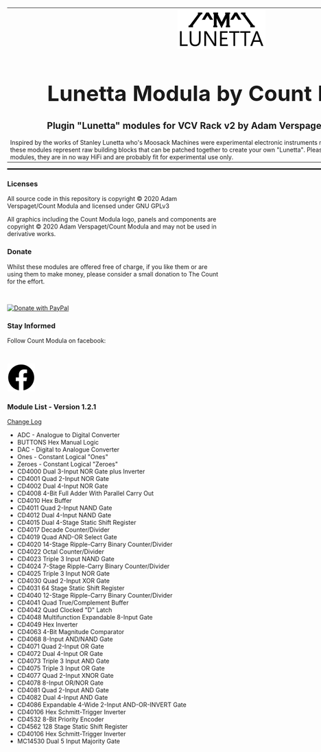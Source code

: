 <table style="width:1000px; border: 0px solid black;">
<tr style="border: 0px solid black;">
<td style="border: 0px solid black;">
<center>
<img src="./img/CountModulaLunettaLogo.png" alt="Count Modula">
<h1 style="border-bottom: 0px;font-size:50px;">Lunetta Modula by Count Modula</h1>
<h2 style="border-bottom: 0px;">Plugin "Lunetta" modules for VCV Rack v2 by Adam Verspaget (Count Modula)</h2>
</center>
Inspired by the works of Stanley Lunetta who's Moosack Machines were experimental electronic instruments made from digital integrated circuits, these modules represent raw building blocks that can be patched together to create your own "Lunetta". 
Please note these are NOT normal synth modules, they are in no way HiFi and are probably fit for experimental use only.
</td>
</tr>
</table>
<hr style="width:1000px; border: 1px solid black;"/>
<h3>Licenses</h3>

All source code in this repository is copyright © 2020 Adam Verspaget/Count Modula and licensed under GNU GPLv3

All graphics including the Count Modula logo, panels and components are copyright © 2020 Adam Verspaget/Count Modula and may not be used in derivative works.

<h3>Donate</h3>
Whilst these modules are offered free of charge, if you like them or are using them to make money, please consider a small donation to The Count for the effort.
<p>&nbsp</p>
<a href="https://www.paypal.me/CountModula" target="_donate"><img src="https://www.paypalobjects.com/en_AU/i/btn/btn_donateCC_LG.gif" border="0" alt="Donate with PayPal"/></a>

<h3>Stay Informed</h3>
Follow Count Modula on facebook:
<p>&nbsp</p>
<a href="https://www.facebook.com/CountModula/"><img src="./img/facebook.png" alt="Count Modula on facebook"></a>

<h3>Module List - Version 1.2.1</h3>
<p>
<a href="CHANGELOG.md">Change Log</a>
</p>
<ul>
<li>ADC - Analogue to Digital Converter</li>
<li>BUTTONS Hex Manual Logic</li>
<li>DAC - Digital to Analogue Converter</li>
<li>Ones - Constant Logical "Ones"</li>
<li>Zeroes - Constant Logical "Zeroes"</li>
<li>CD4000 Dual 3-Input NOR Gate plus Inverter</li>
<li>CD4001 Quad 2-Input NOR Gate</li>
<li>CD4002 Dual 4-Input NOR Gate</li>
<li>CD4008 4-Bit Full Adder With Parallel Carry Out</li>
<li>CD4010 Hex Buffer</li>
<li>CD4011 Quad 2-Input NAND Gate</li>
<li>CD4012 Dual 4-Input NAND Gate</li>
<li>CD4015 Dual 4-Stage Static Shift Register</i>
<li>CD4017 Decade Counter/Divider</li>
<li>CD4019 Quad AND-OR Select Gate</li>
<li>CD4020 14-Stage Ripple-Carry Binary Counter/Divider</li>
<li>CD4022 Octal Counter/Divider</li>
<li>CD4023 Triple 3 Input NAND Gate</li>
<li>CD4024 7-Stage Ripple-Carry Binary Counter/Divider</li>
<li>CD4025 Triple 3 Input NOR Gate</li>
<li>CD4030 Quad 2-Input XOR Gate</li>
<li>CD4031 64 Stage Static Shift Register</li>
<li>CD4040 12-Stage Ripple-Carry Binary Counter/Divider</li>
<li>CD4041 Quad True/Complement Buffer</li>
<li>CD4042 Quad Clocked "D" Latch</i>
<li>CD4048 Multifunction Expandable 8-Input Gate</li>
<li>CD4049 Hex Inverter</li>
<li>CD4063 4-Bit Magnitude Comparator</li>
<li>CD4068 8-Input AND/NAND Gate</li>
<li>CD4071 Quad 2-Input OR Gate</li>
<li>CD4072 Dual 4-Input OR Gate</li>
<li>CD4073 Triple 3 Input AND Gate</li>
<li>CD4075 Triple 3 Input OR Gate</li>
<li>CD4077 Quad 2-Input XNOR Gate</li>
<li>CD4078 8-Input OR/NOR Gate</li>
<li>CD4081 Quad 2-Input AND Gate</li>
<li>CD4082 Dual 4-Input AND Gate</li>
<li>CD4086 Expandable 4-Wide 2-Input AND-OR-INVERT Gate</li>
<li>CD40106 Hex Schmitt-Trigger Inverter</li>
<li>CD4532 8-Bit Priority Encoder</li>
<li>CD4562 128 Stage Static Shift Register</li>
<li>CD40106 Hex Schmitt-Trigger Inverter</li>
<li>MC14530 Dual 5 Input Majority Gate</li>
</ul>
